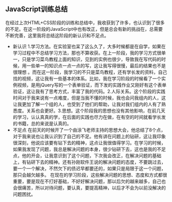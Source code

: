 ﻿
## JavaScript训练总结 ##
  在经过上次HTML+CSS阶段的训练和总结中，我收获到了许多，也认识到了很多的不足。在这一阶段的JavaScript中也有改正，但是总会有新的挑战在，总需要不断完善，这里我将总结这阶段的新认识和不足点。
 - 新认识
  1.学习方法。在实验室也呆了这么久了，大多时候都是在自学，如果在学习过程中不总结学习方法，那也不算收获。在上一阶段，我的学习方式很单一，只是学习菜鸟教程上面的知识，见到的实例也很少，导致我在写代码的时候，用一些单一的知识点一点一点的写，这让我写得很慢，最后的结果也不是很理想 。而在这一阶段，我学习的不只是菜鸟教程，还有学长发的资料，自己找的视频，这让我有一些基本的体系。比如，我在学习阶段的时候看了一个实例视频，是用jQuery写的一个表单验证，而下发的实践作业又刚好有这个表单验证，这让我有了思考方式，丰富了我的代码。2.人际关系。这个阶段的实践时间对于我来说有一点难度，但是当我不懂的时候，我也会问我组内的人，这让我更加了解一个组的人，也受到了他们的帮助，让我对我们组内的人有了熟悉度。关系也会更好。3.思想。这个阶段我的思想也没有其他影响，在前几天的学习，认认真真的学，在后面的实践也尽力在做，在有空的时间就看学长发的书籍，总的来说是认真的。
 - 不足点
  在前天的时候开了一个由涂飞老师主持的思想大会，他总结了8个点，对于我来说也让我认识到了自己的不足。他有讲在问题上的钻研，这让我印象很深刻，他说应该要有钻下去的精神，这点让我很值得学习。在学习的时候，如果我发现了问题，我总是解决问题的本身，很少钻研下去，这也是我的不足点，他的开会，让我意识到了这个问题，下次我会改正，在解决问题的基础上，有钻研下去的精神。还有孙刚软件王说的解决问题的态度，不要跳过去，要一个一个解决，不然欠下的债迟早都要还的，如果只是局限于这一个问题，那只会越欠越多。
   在现在的学习阶段，这些解决问题的思想、态度和方式都很重要，要是现在不打好基础，不好好解决问题，那以后欠的越来越多，自己也会很痛苦，所以对待问题，要认真，要提高精神，以后才不会为以前没解决的问题困扰。